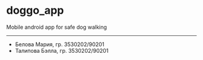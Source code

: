 # doggo_app
Mobile android app for safe dog walking
***
* Белова Мария, гр. 3530202/90201
* Талипова Бэлла, гр. 3530202/90201
